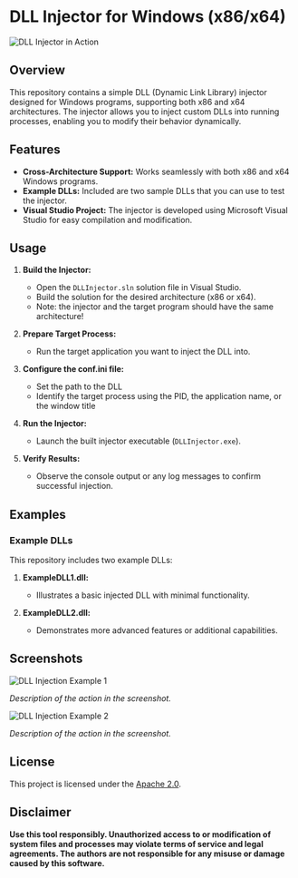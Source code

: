 # DLL Injector for Windows (x86/x64)

![DLL Injector in Action](placeholder_image_url.png)

## Overview

This repository contains a simple DLL (Dynamic Link Library) injector designed for Windows programs, supporting both x86 and x64 architectures. The injector allows you to inject custom DLLs into running processes, enabling you to modify their behavior dynamically.

## Features

- **Cross-Architecture Support:** Works seamlessly with both x86 and x64 Windows programs.
- **Example DLLs:** Included are two sample DLLs that you can use to test the injector.
- **Visual Studio Project:** The injector is developed using Microsoft Visual Studio for easy compilation and modification.

## Usage

1. **Build the Injector:**
   - Open the `DLLInjector.sln` solution file in Visual Studio.
   - Build the solution for the desired architecture (x86 or x64).
   - Note: the injector and the target program should have the same architecture!

2. **Prepare Target Process:**
   - Run the target application you want to inject the DLL into.

3. **Configure the conf.ini file:**
   - Set the path to the DLL
   - Identify the target process using the PID, the application name, or the window title

4. **Run the Injector:**
   - Launch the built injector executable (`DLLInjector.exe`).

5. **Verify Results:**
   - Observe the console output or any log messages to confirm successful injection.

## Examples

### Example DLLs

This repository includes two example DLLs:

1. **ExampleDLL1.dll:**
   - Illustrates a basic injected DLL with minimal functionality.

2. **ExampleDLL2.dll:**
   - Demonstrates more advanced features or additional capabilities.

## Screenshots

![DLL Injection Example 1](placeholder_image_1.png)

*Description of the action in the screenshot.*

![DLL Injection Example 2](placeholder_image_2.png)

*Description of the action in the screenshot.*

## License

This project is licensed under the [Apache 2.0](LICENSE).

## Disclaimer

**Use this tool responsibly. Unauthorized access to or modification of system files and processes may violate terms of service and legal agreements. The authors are not responsible for any misuse or damage caused by this software.**
